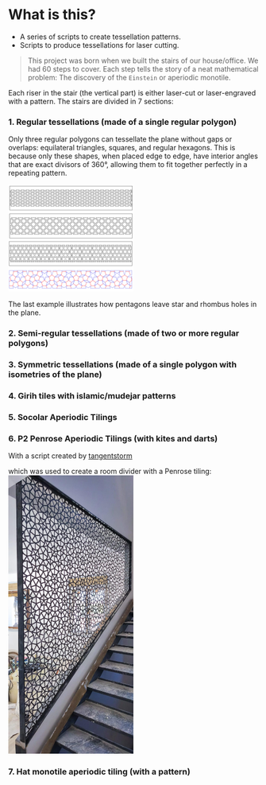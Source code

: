 # What is this?

- A series of scripts to create tessellation patterns.
- Scripts to produce tessellations for laser cutting.

> This project was born when we built the stairs of our house/office.
> We had 60 steps to cover. Each step tells the story of a neat mathematical problem:
> The discovery of the `Einstein` or aperiodic monotile.

Each riser in the stair (the vertical part) is either laser-cut or laser-engraved with a pattern.
The stairs are divided in 7 sections:

### 1. Regular tessellations  (made of a single regular polygon)
Only three regular polygons can tessellate the plane without gaps or overlaps: equilateral triangles, squares, and regular hexagons. This is because only these shapes, when placed edge to edge, have interior angles that are exact divisors of 360°, allowing them to fit together perfectly in a repeating pattern.

<img src="./img/regular_tessellations.png" width="50%">

The last example illustrates how pentagons leave star and rhombus holes in the plane.

### 2. Semi-regular tessellations (made of two or more regular polygons)

### 3. Symmetric tessellations (made of a single polygon with isometries of the plane)

### 4. Girih tiles with islamic/mudejar patterns

### 5. Socolar Aperiodic Tilings

### 6. P2 Penrose Aperiodic Tilings (with kites and darts)

With a script created by [tangentstorm](http://tangentstorm.com/)

which was used to create a room divider with a Penrose tiling:
<img src="./img/celosia_penrose_kite_dart.jpg" width="50%">

### 7. Hat monotile aperiodic tiling (with a pattern)
